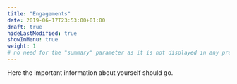 ```yaml
---
title: "Engagements"
date: 2019-06-17T23:53:00+01:00
draft: true
hideLastModified: true
showInMenu: true
weight: 1
# no need for the "summary" parameter as it is not displayed in any previews
---
```


Here the important information about yourself should go.

